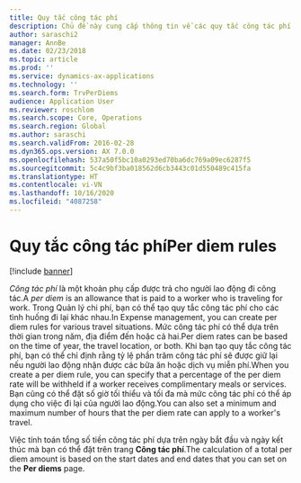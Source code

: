 ```yaml
---
title: Quy tắc công tác phí
description: Chủ đề này cung cấp thông tin về các quy tắc công tác phí.
author: saraschi2
manager: AnnBe
ms.date: 02/23/2018
ms.topic: article
ms.prod: ''
ms.service: dynamics-ax-applications
ms.technology: ''
ms.search.form: TrvPerDiems
audience: Application User
ms.reviewer: roschlom
ms.search.scope: Core, Operations
ms.search.region: Global
ms.author: saraschi
ms.search.validFrom: 2016-02-28
ms.dyn365.ops.version: AX 7.0.0
ms.openlocfilehash: 537a50f5bc10a0293ed70ba6dc769a09ec6287f5
ms.sourcegitcommit: 5c4c9bf3ba018562d6cb3443c01d550489c415fa
ms.translationtype: HT
ms.contentlocale: vi-VN
ms.lasthandoff: 10/16/2020
ms.locfileid: "4087258"
---
```

# <a name="per-diem-rules"></a><span data-ttu-id="d7990-103">Quy tắc công tác phí</span><span class="sxs-lookup"><span data-stu-id="d7990-103">Per diem rules</span></span>

[!include [banner](../includes/banner.md)]

<span data-ttu-id="d7990-104">*Công tác phí* là một khoản phụ cấp được trả cho người lao động đi công tác.</span><span class="sxs-lookup"><span data-stu-id="d7990-104">A *per diem* is an allowance that is paid to a worker who is traveling for work.</span></span> <span data-ttu-id="d7990-105">Trong Quản lý chi phí, bạn có thể tạo quy tắc công tác phí cho các tình huống đi lại khác nhau.</span><span class="sxs-lookup"><span data-stu-id="d7990-105">In Expense management, you can create per diem rules for various travel situations.</span></span> <span data-ttu-id="d7990-106">Mức công tác phí có thể dựa trên thời gian trong năm, địa điểm đến hoặc cả hai.</span><span class="sxs-lookup"><span data-stu-id="d7990-106">Per diem rates can be based on the time of year, the travel location, or both.</span></span> <span data-ttu-id="d7990-107">Khi bạn tạo quy tắc công tác phí, bạn có thể chỉ định rằng tỷ lệ phần trăm công tác phí sẽ được giữ lại nếu người lao động nhận được các bữa ăn hoặc dịch vụ miễn phí.</span><span class="sxs-lookup"><span data-stu-id="d7990-107">When you create a per diem rule, you can specify that a percentage of the per diem rate will be withheld if a worker receives complimentary meals or services.</span></span> <span data-ttu-id="d7990-108">Bạn cũng có thể đặt số giờ tối thiểu và tối đa mà mức công tác phí có thể áp dụng cho việc đi lại của người lao động.</span><span class="sxs-lookup"><span data-stu-id="d7990-108">You can also set a minimum and maximum number of hours that the per diem rate can apply to a worker's travel.</span></span>

<span data-ttu-id="d7990-109">Việc tính toán tổng số tiền công tác phí dựa trên ngày bắt đầu và ngày kết thúc mà bạn có thể đặt trên trang **Công tác phí**.</span><span class="sxs-lookup"><span data-stu-id="d7990-109">The calculation of a total per diem amount is based on the start dates and end dates that you can set on the **Per diems** page.</span></span>
